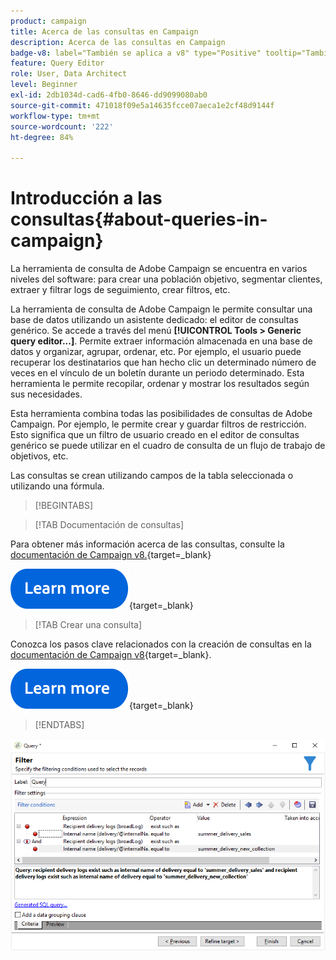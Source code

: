 ```yaml
---
product: campaign
title: Acerca de las consultas en Campaign
description: Acerca de las consultas en Campaign
badge-v8: label="También se aplica a v8" type="Positive" tooltip="También se aplica a Campaign v8"
feature: Query Editor
role: User, Data Architect
level: Beginner
exl-id: 2db1034d-cad6-4fb0-8646-dd9099080ab0
source-git-commit: 471018f09e5a14635fcce07aeca1e2cf48d9144f
workflow-type: tm+mt
source-wordcount: '222'
ht-degree: 84%

---
```


# Introducción a las consultas{#about-queries-in-campaign}



La herramienta de consulta de Adobe Campaign se encuentra en varios niveles del software: para crear una población objetivo, segmentar clientes, extraer y filtrar logs de seguimiento, crear filtros, etc.

La herramienta de consulta de Adobe Campaign le permite consultar una base de datos utilizando un asistente dedicado: el editor de consultas genérico. Se accede a través del menú **[!UICONTROL Tools > Generic query editor...]**. Permite extraer información almacenada en una base de datos y organizar, agrupar, ordenar, etc. Por ejemplo, el usuario puede recuperar los destinatarios que han hecho clic un determinado número de veces en el vínculo de un boletín durante un periodo determinado. Esta herramienta le permite recopilar, ordenar y mostrar los resultados según sus necesidades.

Esta herramienta combina todas las posibilidades de consultas de Adobe Campaign. Por ejemplo, le permite crear y guardar filtros de restricción. Esto significa que un filtro de usuario creado en el editor de consultas genérico se puede utilizar en el cuadro de consulta de un flujo de trabajo de objetivos, etc.

Las consultas se crean utilizando campos de la tabla seleccionada o utilizando una fórmula.

>[!BEGINTABS]

>[!TAB Documentación de consultas]

Para obtener más información acerca de las consultas, consulte la [documentación de Campaign v8.](https://experienceleague.adobe.com/es/docs/campaign/automation/workflows/wf-activities/activities){target=_blank}


[![imagen](../../assets/do-not-localize/learn-more-button.svg)](https://experienceleague.adobe.com/es/docs/campaign/automation/workflows/wf-activities/activities){target=_blank}


>[!TAB Crear una consulta]

Conozca los pasos clave relacionados con la creación de consultas en la [documentación de Campaign v8](https://experienceleague.adobe.com/es/docs/campaign/automation/workflows/wf-activities/targeting-activities/query){target=_blank}.

[![imagen](../../assets/do-not-localize/learn-more-button.svg)](https://experienceleague.adobe.com/es/docs/campaign/automation/workflows/wf-activities/targeting-activities/query){target=_blank}

>[!ENDTABS]

![Captura de pantalla que muestra un ejemplo de una consulta.](assets/query_recipients_4.png)
